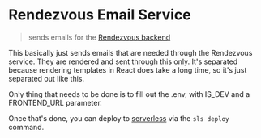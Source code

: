 # Rendezvous Email Service

> sends emails for the [Rendezvous backend](https://github.com/specificlanguage/RendezvousBackend)

This basically just sends emails that are needed through the Rendezvous service. They are rendered and sent through this only. It's separated because rendering templates in React does take a long time, so it's just separated out like this.

Only thing that needs to be done is to fill out the .env, with IS_DEV and a FRONTEND_URL parameter.

Once that's done, you can deploy to [serverless](https://www.serverless.com/) via the `sls deploy` command.
